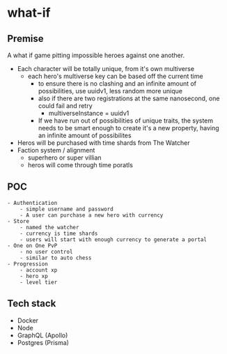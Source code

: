 # what-if

## Premise
A what if game pitting impossible heroes against one another.

- Each character will be totally unique, from it's own multiverse
    - each hero's multiverse key can be based off the current time
        - to ensure there is no clashing and an infinite amount of possibilities, 
            use uuidv1, less random more unique 
        - also if there are two registrations at the same nanosecond, one could fail and retry 
            - multiverseInstance = uuidv1
        - If we have run out of possibilities of unique traits, the system needs
            to be smart enough to create it's a new property, having an infinite amount
            of possibilites 
- Heros will be purchased with time shards from The Watcher
- Faction system / alignment
    - superhero or super villian
    - heros will come through time poratls

## POC
    - Authentication
        - simple username and password
        - A user can purchase a new hero with currency
    - Store
        - named the watcher
        - currency is time shards 
        - users will start with enough currency to generate a portal
    - One on One PvP
        - no user control
        - similar to auto chess
    - Progression   
        - account xp
        - hero xp
        - level tier

## Tech stack

- Docker
- Node
- GraphQL (Apollo)
- Postgres (Prisma)
